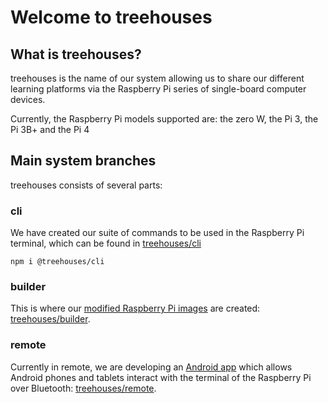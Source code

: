 Welcome to treehouses
=====================

What is treehouses?
-------------------

treehouses is the name of our system allowing us to share our different learning platforms via the Raspberry Pi series of single-board computer devices.

Currently, the Raspberry Pi models supported are: the zero W, the Pi 3, the Pi 3B+ and the Pi 4


Main system branches
--------------------

treehouses consists of several parts:

### cli

We have created our suite of commands to be used in the Raspberry Pi terminal, which can be found in [treehouses/cli](https://www.npmjs.com/package/@treehouses/cli)

```
npm i @treehouses/cli
```

### builder

This is where our [modified Raspberry Pi images](https://download.treehouses.io) are created: [treehouses/builder](https://github.com/treehouses/builder).

### remote

Currently in remote, we are developing an [Android app](https://play.google.com/store/apps/details?id=io.treehouses.remote) which allows Android phones and tablets interact with the terminal of the Raspberry Pi over Bluetooth: [treehouses/remote](https://github.com/treehouses/remote).
